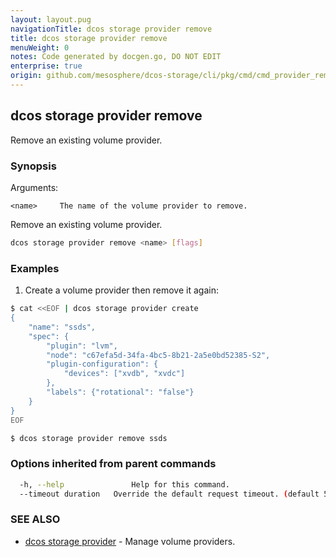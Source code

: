 ```yaml
---
layout: layout.pug
navigationTitle: dcos storage provider remove
title: dcos storage provider remove
menuWeight: 0
notes: Code generated by docgen.go, DO NOT EDIT
enterprise: true
origin: github.com/mesosphere/dcos-storage/cli/pkg/cmd/cmd_provider_remove.go
---
```

## dcos storage provider remove

Remove an existing volume provider.

### Synopsis

Arguments:

    <name>     The name of the volume provider to remove.

Remove an existing volume provider.

```bash
dcos storage provider remove <name> [flags]
```

### Examples

1. Create a volume provider then remove it again:

```bash
$ cat <<EOF | dcos storage provider create
{
    "name": "ssds",
    "spec": {
        "plugin": "lvm",
        "node": "c67efa5d-34fa-4bc5-8b21-2a5e0bd52385-S2",
        "plugin-configuration": {
            "devices": ["xvdb", "xvdc"]
        },
        "labels": {"rotational": "false"}
    }
}
EOF

$ dcos storage provider remove ssds
```

### Options inherited from parent commands

```bash
  -h, --help               Help for this command.
  --timeout duration   Override the default request timeout. (default 55s)
```

### SEE ALSO

* [dcos storage provider](../)	 - Manage volume providers.

